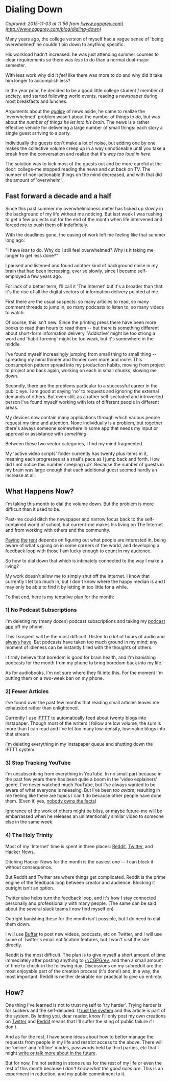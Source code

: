 # Dialing Down

_Captured: 2015-11-03 at 11:56 from [www.cgpgrey.com](http://www.cgpgrey.com/blog/dialing-down)_

Many years ago, the college version of myself had a vague sense of 'being overwhelmed' he couldn't pin down to anything specific.

His workload hadn't increased: he was just attending summer courses to clear requirements so there was _less_ to do than a normal dual-major semester.

With less work why did it _feel_ like there was more to do and why did it take him longer to accomplish less?

In the year prior, he decided to be a good little college student / member of society, and started following world events, reading a newspaper during most breakfasts and lunches.

Arguments about the _[quality](http://www.cgpgrey.com/blog/why-tv-news-is-a-waste-of-human-effort-one-video-is-worth-a-trillion-dollars)_ of news aside, he came to realize the 'overwhelmed' problem wasn't about the number of things to _do_, but was about _the number of things he let into his brain_. The news is a rather effective vehicle for delivering a large number of small things: each story a single guest arriving to a party.

Individually the guests don't make a lot of noise, but adding one by one makes the collective volume creep up in a way unnoticeable until you take a break from the conversation and realize that it's _way too loud in here_.

The solution was to kick most of the guests out and be more careful at the door: college-me stopped reading the news and cut back on TV. The number of non-actionable things on the mind decreased, and with that did the amount of 'overwhelm'.

## Fast forward a decade and a half

Since this past summer my overwhelmidness meter has ticked up slowly in the background of my life without me noticing. But last week I was rushing to get a few projects out for the end of the month when life intervened and forced me to push them off indefinitely.

With the deadlines gone, the easing of work left me feeling like that summer long ago:

"I have _less_ to do. Why do I still feel overwhelmed? Why is it taking me longer to get less done?"

I paused and listened and found another kind of background noise in my brain that had been increasing, ever so slowly, since I became self-employed a few years ago.

For lack of a better term, I'll call it 'The Internet' but it's a broader than that: it's the rise of all the digital vectors of information delivery pointed at me.

First there are the usual suspects: so many articles to read, so many comment threads to jump in, so many podcasts to listen to, so many videos to watch.

Of course, this isn't new. Since the printing press there have been more books to read than hours to read them -- but there is something different about short-form information delivery. 'Addictive' might be too strong a word and 'habit-forming' might be too weak, but it's somewhere in the middle.

I've found myself increasingly jumping from small thing to small thing -- spreading my mind thinner and thinner over more and more. This consumption pattern spread into my production habits, moving from project to project and back again, working on each in small chunks, slowing me down.

Secondly, there are the problems particular to a successful career in the public eye. I am good at saying 'no' to requests and ignoring the external demands of others. But even still, as a rather self-secluded and introverted person I've found myself working with lots of different people in different areas.

My devices now contain many applications through which various people request my time and attention. None individually is a problem, but together there's always someone somewhere in some app that needs my input or approval or assistance with _something_.

Between these two vector categories, I find my mind fragmented.

My 'active video scripts' folder currently has twenty plus items in it, meaning each progresses at a snail's pace as I jump back and forth. How did I not notice this number creeping up?. Because the number of guests in my brain was large enough that each additional guest seemed hardly an increase at all.

## What Happens Now?

I'm taking this month to dial the volume down. But the problem is more difficult than it used to be.

Past-me could ditch the newspaper and narrow focus back to the self-contained world of school, but current-me makes his living on The Internet and from working with others and the community.

[Paying](http://youtube.com/user/cgpgrey) [the](http://www.hellointernet.fm) [rent](http://www.relay.fm/cortex) depends on figuring out what people are interested in, being aware of what's going on in some corners of the world, and developing a feedback loop with those I am lucky enough to count in my audience.

So how to dial down that which is intimately connected to the way I make a living?

My work doesn't allow me to simply shut off the Internet. I know that currently I let too much in, but I don't know where the happy median is and I may only be able to find it by letting in too little for a while.

To that end, here is my tentative plan for the month:

### 1) No Podcast Subscriptions

I'm deleting my (many dozen) podcast subscriptions and taking my [podcast app](http://www.cgpgrey.com/blog/recommended-podcast-apps) off my phone.

This I suspect will be the most difficult. I listen to _a lot_ of hours of audio and [always have](http://www.cgpgrey.com/blog/faceless-voices). But podcasts have taken too much ground in my mind: any moment of idleness can be instantly filled with the thoughts of others.

I firmly believe that boredom is good for brain health, and I'm banishing podcasts for the month from my phone to bring boredom back into my life.

As for audiobooks, I'm not sure where they fit into this. For the moment I'm putting them on a two-week ban on my phone.

### 2) Fewer Articles

I've found over the past few months that reading small articles leaves me exhausted rather than enlightened.

Currently I use [IFTTT](https://ifttt.com) to automatically feed about twenty blogs into Instapaper. Though most of the writers I follow are low volume, the sum is more than I can read and I've let too many low-density, low-value blogs into that stream.

I'm deleting everything in my Instapaper queue and shutting down the IFTTT system.

### 3) Stop Tracking YouTube

I'm unsubscribing from everything in YouTube. In no small part because in the past few years there has been quite a boom in the 'video explainers' genre. I've never watched much YouTube, but I've always wanted to be aware of what everyone is releasing. But I've been _too aware_, resulting in me feeling like there are topics I can't do because other people have done them. (Even if, yes, [nobody owns the facts](https://www.youtube.com/watch?v=8gsWj8YTOyk))

Ignorance of the work of others might be bliss, or maybe future-me will be embarrassed when he releases an unintentionally similar video to someone else in the same week.

### 4) The Holy Trinity

Most of my 'Internet' time is spent in three places: [Reddit](https://www.reddit.com/r/cgpgrey), [Twitter](http://www.twitter.com/cgpgrey), and [Hacker News](https://news.ycombinator.com/).

Ditching Hacker News for the month is the easiest one -- I can block it without consequence.

But Reddit and Twitter are where things get complicated. Reddit is the prime engine of the feedback loop between creator and audience. Blocking it outright isn't an option.

Twitter also helps turn the feedback loop, and it's how I stay connected personally and professionally with many people. (The same can be said about the several slack teams I now find myself on)

Outright banishing these for the month isn't possible, but I do need to dial them down.

I will use [Buffer](https://buffer.com) to post new videos, podcasts, etc on Twitter, and I will use some of Twitter's email notification features, but I won't visit the site directly.

Reddit is the most difficult. The plan is to give myself a short amount of time immediately after posting anything to [/r/CGPGrey](https://www.reddit.com/r/cgpgrey), and then a small amount of time to check-in the following day. Discussions on my subreddit are the most enjoyable part of the creation process (it's done!) and, in a way, the most important. Reddit is neither desirable nor practical to give up entirely.

## How?

One thing I've learned is not to trust myself to 'try harder'. Trying harder is for suckers and the self-deluded. I [trust the system](https://twitter.com/cgpgrey/status/659730309806690304) and this article is part of the system. By letting you, dear reader, know I'll only post my own creations on [Twitter](https://twitter.com/cgpgrey) and [Reddit](https://www.reddit.com/user/MindOfMetalAndWheels/) means that I'll suffer the sting of public failure if I don't.

And as for the rest, I have some ideas about how to better manage the requests from people in my life and restrict access to the above. There will be 'online' and 'offline' modes, passwords held by third parties, etc that I might [write or talk more about in the future](http://www.cgpgrey.com/email).

But for now, I'm not setting in stone rules for the rest of my life or even the rest of this month because _I don't know what the good rules are_. This is an experiment in reduction, and my public commitment to it.
